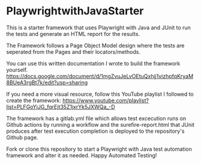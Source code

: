 # PlaywrightwithJavaStarter

This is a starter framework that uses Playwright with Java and JUnit to run the tests and generate an HTML report for the results.

The Framework follows a Page Object Model design where the tests are seperated from the Pages and their locators/methods.

You can use this written documentation I wrote to build the framework yourself. https://docs.google.com/document/d/1mgZvuJeLvOEtuQxhjj1vizhpfqKryaM8BUeA3rgBt7k/edit?usp=sharing

If you need a more visual resource, follow this YouTube playlist I followed to create the framework: https://www.youtube.com/playlist?list=PLFGoYjJG_fqrEjt35Z1jxrYk5JXWQa_-D 

The framework has a gitlab.yml file which allows test excecution runs on Github actions by running a workflow and the surefire-report.html that JUnit produces after test execution completion is deployed to the repository's Github page.

Fork or clone this repository to start a Playwright with Java test automation framework and alter it as needed. Happy Automated Testing!
